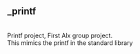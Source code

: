 <h2> _printf </h2>
</br>Printf project, First Alx group project.
</br>This mimics the printf in the standard library
